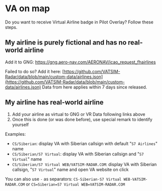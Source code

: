 # VA on map

Do you want to receive Virtual Airline badge in Pilot Overlay? Follow these steps.

## My airline is purely fictional and has no real-world airline

Add it to GNG: https://gng.aero-nav.com/AERONAV/icao_request_fhairlines

Failed to do so? Add it here: [https://github.com/VATSIM-Radar/data/blob/main/custom-data/airlines.json](https://github.com/VATSIM-Radar/data/blob/main/custom-data/airlines.json) Data from here applies within 7 days since released.

## My airline has real-world airline

1. Add your airline as virtual to GNG or VR Data following links above
2. Once this is done (or was done before), use special remark to identify yourself

Examples:

- `CS/Siberian`: display VA with Siberian callsign with default "`S7 Airlines`" name
- `CS/Siberian/S7 Virtual`: display VA with Siberian callsign and "`S7 Virtual`" name
- `CS/Siberian/S7 Virtual WEB/VATSIM-RADAR.COM`: display VA with Siberian callsign, "`S7 Virtual`" name and open VA website on click

You can also use `-` as separators: `CS-Siberian-S7 Virtual WEB-VATSIM-RADAR.COM` or `CS=Siberian=S7 Virtual WEB=VATSIM-RADAR.COM`
